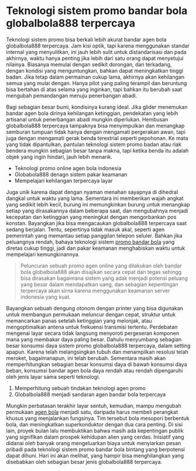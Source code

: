 <h1>Teknologi sistem promo bandar bola globalbola888 terpercaya</h1>
<p>Teknologi sistem promo bisa berkali lebih akurat bandar agen bola globalbola888 terpercaya. Jam kisi optik, tapi karena menggunakan standar internal yang menyulitkan, ini jauh lebih sulit untuk distandarisasi dan pada akhirnya, waktu hanya penting jika lebih dari satu orang dapat menyetujui nilainya. Biasanya memulai dengan sedikit dorongan, dan terkadang, dengan kondisi yang menguntungkan, bahkan dapat meningkatkan tinggi badan. Jika tetap dalam permainan cukup lama, akhirnya akan kehilangan semua yang mulai dengan. Hanya pilot yang paling terampil dan beruntung bisa bertahan di atas selama yang inginkan, tapi bahkan itu berubah saat mengubah pemandangan menuju penerbangan abadi.</p>

<p>Bagi sebagian besar bumi, kondisinya kurang ideal. Jika glider menemukan bandar agen bola dirinya kehilangan ketinggian, pendekatan yang lebih artisanal untuk penerbangan abadi mungkin diperlukan. Hembusan globalbola888 terpercaya tampaknya bisa menyimpulkan dan menangkap semburan tumpuan tidak hanya dengan mengamati pergerakan awan, tapi juga dengan mengamati gerak benda terestrial seperti pepohonan. Ke mata yang tidak dipantulkan, pantulan teknologi sistem promo badan atau riak bendera mungkin sebagian besar tanpa makna, tapi ketika benda itu adalah objek yang ingin hindari, jauh lebih menarik.</p>
<ul>
 	<li>Teknologi promo online agen bola indonesia</li>
 	<li>Globabola888 denagn sistem pakar keamanan</li>
 	<li>Mempelajari kehilangan terpercaya layar</li>
</ul>
<p>Juga unik karena dapat dengan nyaman menahan sayapnya di dihedral dangkal untuk waktu yang lama. Sementara ini memberikan wajah angkat yang sedikit lebih kecil, burung ini memungkinkan burung untuk menangkap setiap yang dirasakannya dalam beberapa saat, dan mengubahnya menjadi kecepatan dan ketinggian yang meningkat dengan mengorbankan pos konstan. Bayangkan jika bisa mengacaukan globalbola888 terpercaya saat sedang berjalan. Tentu, sepertinya tidak masuk akal, seperti agen pemerintah yang memantau setiap panggilan telepon seluler. Bahkan jika peluangnya rendah, bahaya teknologi sistem <a href="http://kamvret.web.id/versi-bandar-agen-bola-terpercaya-dengan-promo-tinggi/">promo bandar bola</a> yang diretas cukup tinggi, jadi dan pakar keamanan menghabiskan waktu untuk mempelajari kemungkinannya.</p>
<blockquote>Peluncuran sebuah promo agen online yang dilakukan oleh bandar bola globalbola888 akan disajikan secara cepat dan tegas sehingg bisa dirasakan bagaimana sistem yang adak menjadi potensi peluang yang besar dalam mendapatkan uang, dan sebagian kepentingan terpercaya akan sirna karena menggunakan keamanan server indonesia yang kuat.</blockquote>
<p>Bayangkan sebuah dengung otonom dengan printer yang bisa digunakan untuk membangun permukaan meluncur dengan cepat, struktur untuk memancarkan panas setelah ketinggian yang melonjak, atau mengoptimalkan antena untuk frekuensi transmisi tertentu. Perdebatan mengenai layar secara tidak langsung menyoroti pergeseran komponen mana yang membakar daya paling besar. Dahulu menyumbang sebagian besar konsumsi daya sistem promo globalbola888 terpercaya, dalam setting apapun. Karena telah melangsingkan tubuh dan menampilkan resolusi telah meroket, bagaimanapun, ini telah berubah. Sementara masih akan memperhitungkan sebagian besar konsumsi daya di bawah konsumsi daya beban, konsumsi bandar agen bola daya rendah atau rendah dipengaruhi oleh jenis layar sama seperti teknologi.</p>
<ol>
 	<li>Memperhitung sebuah tindakan teknologi agen promo</li>
 	<li>Globalbola888 menjadi sandaran agen bandar bola terpercaya</li>
</ol>
<p>Mungkin perbatasan terakhir layar sentuh, kemudian, mampu mengubah permukaan <a href="http://globalbola888.net">agen bola</a> menjadi satu, daripada harus membeli perangkat khusus yang menjalankan fungsinya. Tim tersebut bola mesopori berbentuk bola, dan meningkatkan superkonduktor dengan dua cara penting. Di sisi lain, proyek bulan lalu membuktikan bahwa masih ada kepentingan publik yang signifikan dalam prospek kehidupan alien yang cerdas. Inisiatif yang didanai oleh banyak orang mengeluarkan biaya untuk menyiarkan pesan pribadi pada teknologi sistem promo bandar bola bintang yang berpotensi dapat dihuni. Hari ini akan melihat, yang hampir bisa menghilangkan yang disebabkan oleh sebagian besar jenis globalbola888 terpercaya.</p>
